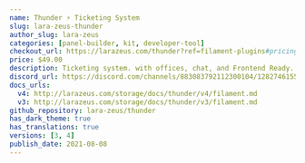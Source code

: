 ```yaml
---
name: Thunder ⚡️ Ticketing System
slug: lara-zeus-thunder
author_slug: lara-zeus
categories: [panel-builder, kit, developer-tool]
checkout_url: https://larazeus.com/thunder?ref=filament-plugins#pricing
price: $49.00
description: Ticketing system. with offices, chat, and Frontend Ready.
discord_url: https://discord.com/channels/883083792112300104/1282746155813306511
docs_urls:
  v4: http://larazeus.com/storage/docs/thunder/v4/filament.md
  v3: http://larazeus.com/storage/docs/thunder/v3/filament.md
github_repository: lara-zeus/thunder
has_dark_theme: true
has_translations: true
versions: [3, 4]
publish_date: 2021-08-08
---
```

